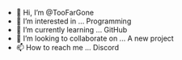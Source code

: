- 👋 Hi, I’m @TooFarGone
- 👀 I’m interested in ... Programming
- 🌱 I’m currently learning ... GitHub
- 💞️ I’m looking to collaborate on ... A new project
- 📫 How to reach me ... Discord

<!---
TooFarGone/TooFarGone is a ✨ special ✨ repository because its `README.md` (this file) appears on your GitHub profile.
You can click the Preview link to take a look at your changes.
--->
